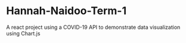 # Hannah-Naidoo-Term-1
A react project using a COVID-19 API to demonstrate data visualization using Chart.js
